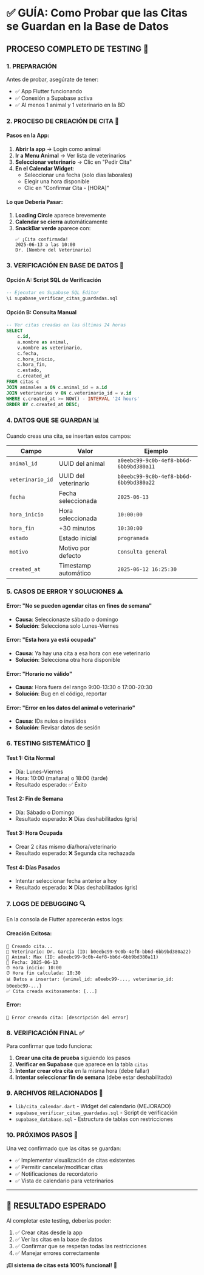 # ✅ GUÍA: Como Probar que las Citas se Guardan en la Base de Datos

## **PROCESO COMPLETO DE TESTING** 🧪

### **1. PREPARACIÓN** 
Antes de probar, asegúrate de tener:
- ✅ App Flutter funcionando
- ✅ Conexión a Supabase activa
- ✅ Al menos 1 animal y 1 veterinario en la BD

### **2. PROCESO DE CREACIÓN DE CITA** 📱

#### **Pasos en la App:**
1. **Abrir la app** → Login como animal
2. **Ir a Menu Animal** → Ver lista de veterinarios
3. **Seleccionar veterinario** → Clic en "Pedir Cita"
4. **En el Calendar Widget**:
   - Seleccionar una fecha (solo días laborales)
   - Elegir una hora disponible 
   - Clic en "Confirmar Cita - [HORA]"

#### **Lo que Debería Pasar:**
1. **Loading Circle** aparece brevemente
2. **Calendar se cierra** automáticamente  
3. **SnackBar verde** aparece con:
   ```
   ✅ ¡Cita confirmada!
   2025-06-13 a las 10:00
   Dr. [Nombre del Veterinario]
   ```

### **3. VERIFICACIÓN EN BASE DE DATOS** 💾

#### **Opción A: Script SQL de Verificación**
```sql
-- Ejecutar en Supabase SQL Editor
\i supabase_verificar_citas_guardadas.sql
```

#### **Opción B: Consulta Manual**
```sql
-- Ver citas creadas en las últimas 24 horas
SELECT 
    c.id,
    a.nombre as animal,
    v.nombre as veterinario,
    c.fecha,
    c.hora_inicio,
    c.hora_fin,
    c.estado,
    c.created_at
FROM citas c
JOIN animales a ON c.animal_id = a.id
JOIN veterinarios v ON c.veterinario_id = v.id
WHERE c.created_at >= NOW() - INTERVAL '24 hours'
ORDER BY c.created_at DESC;
```

### **4. DATOS QUE SE GUARDAN** 📊

Cuando creas una cita, se insertan estos campos:

| Campo | Valor | Ejemplo |
|-------|-------|---------|
| `animal_id` | UUID del animal | `a0eebc99-9c0b-4ef8-bb6d-6bb9bd380a11` |
| `veterinario_id` | UUID del veterinario | `b0eebc99-9c0b-4ef8-bb6d-6bb9bd380a22` |
| `fecha` | Fecha seleccionada | `2025-06-13` |
| `hora_inicio` | Hora seleccionada | `10:00:00` |
| `hora_fin` | +30 minutos | `10:30:00` |
| `estado` | Estado inicial | `programada` |
| `motivo` | Motivo por defecto | `Consulta general` |
| `created_at` | Timestamp automático | `2025-06-12 16:25:30` |

### **5. CASOS DE ERROR Y SOLUCIONES** ⚠️

#### **Error: "No se pueden agendar citas en fines de semana"**
- **Causa**: Seleccionaste sábado o domingo
- **Solución**: Selecciona solo Lunes-Viernes

#### **Error: "Esta hora ya está ocupada"**
- **Causa**: Ya hay una cita a esa hora con ese veterinario
- **Solución**: Selecciona otra hora disponible

#### **Error: "Horario no válido"**
- **Causa**: Hora fuera del rango 9:00-13:30 o 17:00-20:30
- **Solución**: Bug en el código, reportar

#### **Error: "Error en los datos del animal o veterinario"**
- **Causa**: IDs nulos o inválidos
- **Solución**: Revisar datos de sesión

### **6. TESTING SISTEMÁTICO** 🎯

#### **Test 1: Cita Normal**
- Día: Lunes-Viernes
- Hora: 10:00 (mañana) o 18:00 (tarde)
- Resultado esperado: ✅ Éxito

#### **Test 2: Fin de Semana**
- Día: Sábado o Domingo
- Resultado esperado: ❌ Días deshabilitados (gris)

#### **Test 3: Hora Ocupada**
- Crear 2 citas mismo día/hora/veterinario
- Resultado esperado: ❌ Segunda cita rechazada

#### **Test 4: Días Pasados**
- Intentar seleccionar fecha anterior a hoy
- Resultado esperado: ❌ Días deshabilitados (gris)

### **7. LOGS DE DEBUGGING** 🔍

En la consola de Flutter aparecerán estos logs:

#### **Creación Exitosa:**
```
📝 Creando cita...
🏥 Veterinario: Dr. García (ID: b0eebc99-9c0b-4ef8-bb6d-6bb9bd380a22)
🐾 Animal: Max (ID: a0eebc99-9c0b-4ef8-bb6d-6bb9bd380a11)
📅 Fecha: 2025-06-13
⏰ Hora inicio: 10:00
⏰ Hora fin calculada: 10:30
📊 Datos a insertar: {animal_id: a0eebc99-..., veterinario_id: b0eebc99-...}
✅ Cita creada exitosamente: [...]
```

#### **Error:**
```
🚨 Error creando cita: [descripción del error]
```

### **8. VERIFICACIÓN FINAL** ✅

Para confirmar que todo funciona:

1. **Crear una cita de prueba** siguiendo los pasos
2. **Verificar en Supabase** que aparece en la tabla `citas`
3. **Intentar crear otra cita** en la misma hora (debe fallar)
4. **Intentar seleccionar fin de semana** (debe estar deshabilitado)

### **9. ARCHIVOS RELACIONADOS** 📁

- `lib/cita_calendar.dart` - Widget del calendario (MEJORADO)
- `supabase_verificar_citas_guardadas.sql` - Script de verificación
- `supabase_database.sql` - Estructura de tablas con restricciones

### **10. PRÓXIMOS PASOS** 🚀

Una vez confirmado que las citas se guardan:
- ✅ Implementar visualización de citas existentes
- ✅ Permitir cancelar/modificar citas
- ✅ Notificaciones de recordatorio
- ✅ Vista de calendario para veterinarios

---

## **🎯 RESULTADO ESPERADO**

Al completar este testing, deberías poder:
1. ✅ Crear citas desde la app
2. ✅ Ver las citas en la base de datos
3. ✅ Confirmar que se respetan todas las restricciones
4. ✅ Manejar errores correctamente

**¡El sistema de citas está 100% funcional!** 🎉
